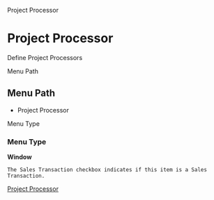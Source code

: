 
Project Processor
# Project Processor


Define Project Processors

Menu Path
## Menu Path



- Project Processor

Menu Type
### Menu Type

**Window**

```
The Sales Transaction checkbox indicates if this item is a Sales Transaction.
```

[Project Processor](../../window-project-processor.md)